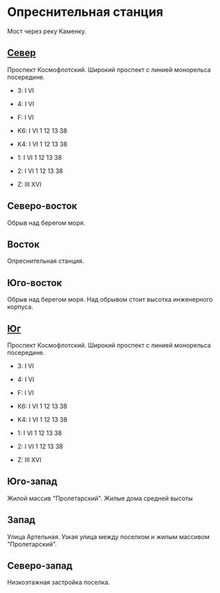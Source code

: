 # Опреснительная станция

Мост через реку Каменку.

## [Север](./10600025.md)

Проспект Космофлотский.
Широкий проспект с линией монорельса посередине.

* 3:    I   VI
* 4:    I   VI
* F:    I   VI

* K6:   I   VI
        1   12  13  38
* K4:   I   VI
        1   12  13  38
* 1:    I   VI
        1   12  13  38
* 2:    I   VI
        1   12  13  38

* Z:    III XVI

## Северо-восток

Обрыв над берегом моря.

## Восток

Опреснительная станция.

## Юго-восток

Обрыв над берегом моря. Над обрывом стоит высотка инженерного корпуса.

## [Юг](./10600040.md)

Проспект Космофлотский.
Широкий проспект с линией монорельса посередине.

* 3:    I   VI
* 4:    I   VI
* F:    I   VI

* K6:   I   VI
        1   12  13  38
* K4:   I   VI
        1   12  13  38
* 1:    I   VI
        1   12  13  38
* 2:    I   VI
        1   12  13  38

* Z:    III XVI

## Юго-запад

Жилой массив "Пролетарский".
Жилые дома средней высоты

## Запад

Улица Артельная.
Узкая улица между поселком и жилым массивом "Пролетарский".

## Северо-запад

Низкоэтажная застройка поселка.
